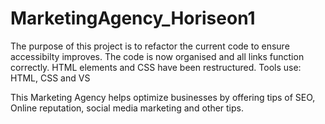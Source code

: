 # MarketingAgency_Horiseon1
The purpose of this project is to refactor the current code to ensure accessibilty improves. The code is now organised and all links function correctly. HTML elements and CSS have been restructured.
Tools use: HTML, CSS and VS

This Marketing Agency helps optimize businesses by offering tips of SEO, Online reputation, social media marketing and other tips.
